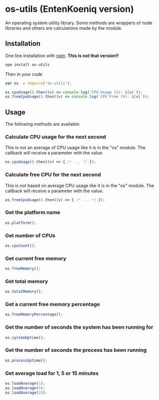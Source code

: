 os-utils (EntenKoeniq version)
========

An operating system utility library. Some methods are wrappers of node libraries
and others are calculations made by the module.


## Installation

One line installation with [npm](http://npmjs.org). **This is not that version!!**
```bash
npm install os-utils
```

Then in your code 
```js
var os 	= require('os-utils');

os.cpuUsage().then((v) => console.log(`CPU Usage (%): ${v}`));
os.freeCpuUsage().then((v) => console.log(`CPU Free (%): ${v}`));
```


## Usage

The following methods are available:


### Calculate CPU usage for the next second
This is not an average of CPU usage like it is in the "os" module. The callback will receive a parameter with the value.
```js
os.cpuUsage().then((v) => { /* ... */ });
```
	

### Calculate free CPU for the next second
This is not based on average CPU usage like it is in the "os" module. The callback will receive a parameter with the value.
```js
os.freeCpuUsage().then((v) => { /* ... */ });
```

	
### Get the platform name
```js
os.platform();
```


### Get number of CPUs
```js
os.cpuCount();
```


### Get current free memory
```js
os.freeMemory();
```


### Get total memory
```js
os.totalMemory();
```


### Get a current free memory percentage
```js
os.freeMemoryPercentage();
```


### Get the number of seconds the system has been running for
```js
os.systemUptime();
```
	
	
### Get the number of seconds the process has been running
```js
os.processUptime();
```


### Get average load for 1, 5 or 15 minutes
```js
os.loadAverage(1);
os.loadAverage(5);
os.loadAverage(15);
```
